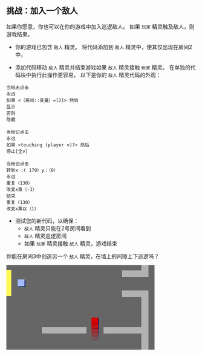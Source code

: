 ## 挑战：加入一个敌人

如果你愿意，你也可以在你的游戏中加入巡逻敌人。 如果 `玩家` 精灵触及敌人，则游戏结束。

+ 你的游戏已包含 `敌人` 精灵。 将代码添加到 `敌人` 精灵中，使其仅出现在房间2中。

+ 添加代码移动 `敌人` 精灵并结束游戏如果 `敌人` 精灵接触 `玩家` 精灵。 在单独的代码块中执行此操作更容易。 以下是你的 `敌人` 精灵代码的外观：

```blocks3
当标志点击
永远
如果 <（房间::变量）=[2]> 然后
显示
否则
隐藏

当标记点击
永远
如果 <touching (player v)?> 然后
停止[全v]

当标记点击
转到x :( 170）y：（0）
永远
重复（130）
改变x乘（-1）
结束
重复（130）
改变x乘以（1）
```

+ 测试您的新代码，以确保： 
    + `敌人` 精灵只能在2号房间看到
    + `敌人` 精灵巡逻房间
    + 如果 `玩家` 精灵接触 `敌人` 精灵，游戏结束

你能在房间3中创造另一个 `敌人` 精灵，在墙上的间隙上下巡逻吗？

![screenshot](images/world-enemy2.png)
